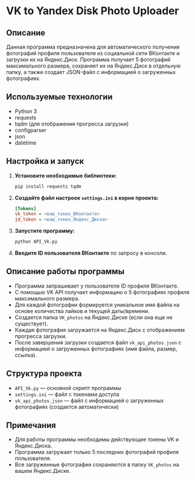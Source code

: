 # VK to Yandex Disk Photo Uploader

## Описание
Данная программа предназначена для автоматического получения фотографий профиля пользователя из социальной сети ВКонтакте и загрузки их на Яндекс.Диск. Программа получает 5 фотографий максимального размера, сохраняет их на Яндекс.Диск в отдельную папку, а также создает JSON-файл с информацией о загруженных фотографиях.

## Используемые технологии
- Python 3
- requests
- tqdm (для отображения прогресса загрузки)
- configparser
- json
- datetime

## Настройка и запуск
1. **Установите необходимые библиотеки:**
   ```bash
   pip install requests tqdm
   ```
2. **Создайте файл настроек `settings.ini` в корне проекта:**
   ```ini
   [Tokens]
   vk_token = <ваш_токен_ВКонтакте>
   jd_token = <ваш_токен_Яндекс_Диска>
   ```
3. **Запустите программу:**
   ```bash
   python API_Vk.py
   ```
4. **Введите ID пользователя ВКонтакте** по запросу в консоли.

## Описание работы программы
- Программа запрашивает у пользователя ID профиля ВКонтакте.
- С помощью VK API получает информацию о 5 фотографиях профиля максимального размера.
- Для каждой фотографии формируется уникальное имя файла на основе количества лайков и текущей даты/времени.
- Создается папка `VK_photos` на Яндекс.Диске (если она еще не существует).
- Каждая фотография загружается на Яндекс.Диск с отображением прогресса загрузки.
- После завершения загрузки создается файл `vk_api_photos.json` с информацией о загруженных фотографиях (имя файла, размер, ссылка).

## Структура проекта
- `API_Vk.py` — основной скрипт программы
- `settings.ini` — файл с токенами доступа
- `vk_api_photos.json` — файл с информацией о загруженных фотографиях (создается автоматически)

## Примечания
- Для работы программы необходимы действующие токены VK и Яндекс.Диска.
- Программа загружает только 5 последних фотографий профиля пользователя.
- Все загруженные фотографии сохраняются в папку `VK_photos` на вашем Яндекс.Диске. 
